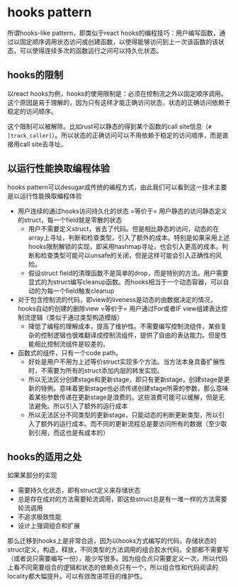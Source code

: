 # hooks pattern

所谓hooks-like pattern，即类似于react hooks的编程技巧：用户编写函数，通过以固定顺序调用状态访问或创建函数，以使得能够访问到上一次该函数的该状态，可以使得连续多次的函数运行之间可以持久化状态。

## hooks的限制

以react hooks为例，hooks的使用限制是：必须在控制流之外以固定顺序调用。这个原因是易于理解的，因为只有这样才能正确访问状态，状态的正确访问依赖于稳定的访问顺序。

这个限制可以被解除。比如rust可以静态的得到某个函数的call site信息（`#[track_caller]`）。所以状态的正确访问可以不用依赖于稳定的访问顺序，而是直接用call site去寻址。

## 以运行性能换取编程体验

hooks pattern可以desugar成传统的编程方式，由此我们可以看到这一技术主要是以运行性能换取编程体验

- 用户连续的通过hooks访问持久化的状态 =等价于= 用户静态的访问静态定义的struct，每一个field就是零散的状态
  - 用户不需要定义struct，省去了代码。但是相比静态的访问，动态的在array上寻址，判断和检查类型，引入了额外的成本。特别是如果采用上述hooks限制解锁的实现，即采用hashmap寻址，也会引入更高的成本。判断和检查类型可能可以unsafe的关闭，但是这样可能会引入正确性的风险。
  - 假设struct field的清理函数不是简单的drop，而是特别的方法。用户需要显式的为struct编写cleanup函数。而hooks相当于一个动态容器，可以自动的为每一个field触发cleanup
- 对于包含控制流的代码，即view的liveness是动态的由数据决定的情况，hooks自动的创建的删除view =等价于= 用户通过For或者IF view组建表达控制流逻辑（类似于通过类型构造模版）
  - 降低了编程的理解成本，提高了维护性。不需要编写控制流组件，某些复杂的控制逻辑也很难翻译成控制流组件，提供了自由的表达能力。但是性能相比控制流组件是较差的。
- 函数式的组件，只有一个code path。
  - 好处是用户不用为上述等价struct实现多个方法。当方法本身具备扩展性时，不需要为所有的struct添加内层的转发实现。
  - 所以无法区分创建stage和更新stage，即只有更新stage，创建stage是更新的特例。意味着更新stage也必须传递创建stage所需的参数，那么意味着某些参数传递在更新stage是浪费的。这些浪费可能可以缓解，但是无法避免。所以引入了额外的运行成本
  - 所以无法区分不同类型的更新stage，只能动态的判断更新类型，所以引入了额外的运行成本。而不同的更新流程总是要访问所有的数据（至少取到引用，而这也是有成本的）

## hooks的适用之处

如果某部分的实现

- 需要持久化状态，即有struct定义来存储状态
- 总是存在成对的方法需要轮流调用，即这些struct总是有一堆一样的方法需要轮流调用
- 不追求极致性能
- 设计上强调组合和扩展

那么迁移到hooks上是非常合适，因为以hooks方式编写的代码，存储状态的struct定义，构造，释放，不同类型的方法调用的组合胶水代码，全部都不需要写（或者说只需要编写一份），能少写很多。因为组合点只需要定义一次，所以代码上看不同需要组合的逻辑和状态的依赖点只有一个，所以组合性和代码阅读的locality都大幅提升。可以有效改进项目的维护性。
